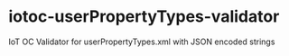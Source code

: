 # iotoc-userPropertyTypes-validator
IoT OC Validator for userPropertyTypes.xml with JSON encoded strings
